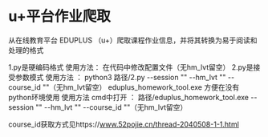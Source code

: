 # u+平台作业爬取
从在线教育平台 EDUPLUS （u+）爬取课程作业信息，并将其转换为易于阅读和处理的格式

1.py是硬编码格式  使用方法：  在代码中修改配置文件（无hm_lvt留空） 
2.py是接受参数模式 使用方法 ： python3 路径/2.py --session "" --hm_lvt "" --course_id ""（无hm_lvt留空） 
eduplus_homework_tool.exe 方便在没有python环境使用 使用方法 cmd中打开 ： 路径/eduplus_homework_tool.exe --session "" --hm_lvt "" --course_id ""（无hm_lvt留空） 

course_id获取方式见https://www.52pojie.cn/thread-2040508-1-1.html
